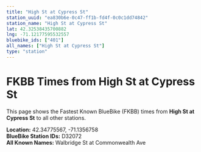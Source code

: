 ```yaml
---
title: "High St at Cypress St"
station_uuid: "ea830b6e-0c47-ff1b-fd4f-0c0c1dd74842"
station_name: "High St at Cypress St"
lat: 42.32538435700882
lng: -71.12177595532557
bluebike_ids: ["401"]
all_names: ["High St at Cypress St"]
type: "station"
---
```


# FKBB Times from High St at Cypress St

This page shows the Fastest Known BlueBike (FKBB) times from **High St at Cypress St** to all other stations.

**Location:** 42.34775567, -71.1356758  
**BlueBike Station IDs:** D32072  
**All Known Names:** Walbridge St at Commonwealth Ave

